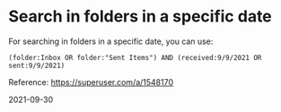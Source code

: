 # Search in folders in a specific date

For searching in folders in a specific date, you can use:

``` 
(folder:Inbox OR folder:"Sent Items") AND (received:9/9/2021 OR sent:9/9/2021)
```

Reference: https://superuser.com/a/1548170

2021-09-30
